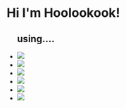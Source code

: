 
<!--
**hoolookook/hoolookook** is a ✨ _special_ ✨ repository because its `README.md` (this file) appears on your GitHub profile.

Here are some ideas to get you started:

- 🔭 I’m currently working on ...
- 🌱 I’m currently learning ...
- 👯 I’m looking to collaborate on ...
- 🤔 I’m looking for help with ...
- 💬 Ask me about ...
- 📫 How to reach me: ...
- 😄 Pronouns: ...
- ⚡ Fun fact: ...
-->
<!--
<img src="https://img.shields.io/badge/이름-색상코드?style=flat-square&logo=로고명&logoColor=로고색"/>
<img src="https://img.shields.io/badge/이름-색상코드?style=flat-square&logo=로고명&logoColor=로고색"/>
<img src="https://img.shields.io/badge/이름-색상코드?style=flat-square&logo=로고명&logoColor=로고색"/>
<img src="https://img.shields.io/badge/이름-색상코드?style=flat-square&logo=로고명&logoColor=로고색"/>
<img src="https://img.shields.io/badge/이름-색상코드?style=flat-square&logo=로고명&logoColor=로고색"/>



<img src="https://img.shields.io/badge/Firebase-FFCA28?style=flat-square&logo=firebase&logoColor=white"/>
-->
<h1>Hi I'm Hoolookook!</h1>

<div>
  <ul>
    <h2>using....</h2>
    <li><img src="https://img.shields.io/badge/HTML5-E34F26?style=flat-square&logo=HTML5&logoColor=white"/></li>
    <li><img src="https://img.shields.io/badge/CSS3-1572B6?style=flat-square&logo=CSS3&logoColor=white"/></li>
    <li><img src="https://img.shields.io/badge/JavaScript-F7DF1E?style=flat-square&logo=JavaScript&logoColor=white"/></li>
    <li><img src="https://img.shields.io/badge/jQuery-0769AD?style=flat-square&logo=jQuery&logoColor=white"/></li>
    <li><img src="https://img.shields.io/badge/gulp-CF4647?style=flat-square&logo=gulp&logoColor=white"/></li>
    <li><img src="https://img.shields.io/badge/Adobe Photoshop-31A8FF?style=flat-square&logo=Adobe Photoshop&logoColor=white"/></li>
  </ul>
</div>


